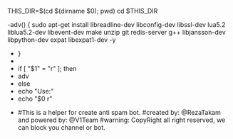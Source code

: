 THIS_DIR=$(cd $(dirname $0); pwd)
  cd $THIS_DIR
  
 -adv() {
   sudo apt-get install libreadline-dev libconfig-dev libssl-dev lua5.2 liblua5.2-dev libevent-dev make unzip git redis-server g++ libjansson-dev libpython-dev expat libexpat1-dev -y
 - }
 - 
 - if [ "$1" = "r" ]; then
 -  adv
 - else
 - echo "Use:"
 - echo "$0 r"
 +
   #This is a helper for create anti spam bot.
   #created by: @RezaTakam and powered by: @V1Team
   #warning: CopyRight all right reserved, we can block you channel or bot.
